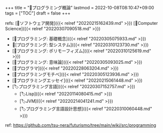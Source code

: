 +++
title = "📂プログラミング概論"
lastmod = 2022-10-08T08:10:47+09:00
tags = ["TOC"]
draft = false
+++

refs: [📂ソフトウェア開発]({{< relref "20220215162439.md" >}}) [📂Computer Science]({{< relref "20220307090518.md" >}})

-   [📝プログラミング: 基礎概念]({{< relref "20220305075933.md" >}})
-   📝[プログラミング: 型システム]({{< relref "20220310123730.md" >}})
-   [📝プログラミング: ポリモーフィズム]({{< relref "20220310125619.md" >}})
-   [📝プログラミング: 意味論]({{< relref "20220305093025.md" >}})
-   [🔖プログラマ]({{< relref "20220228063204.md" >}})
-   [🔖プログラミングモチベ]({{< relref "20220305123936.md" >}})
-   [📝プログラミングエッセイ]({{< relref "20220215061448.md" >}})
-   [🏷プログラミング言語]({{< relref "20220307152757.md" >}})
    -   [🏷Lisp]({{< relref "20220114080415.md" >}})
    -   [🏷JVM]({{< relref "20220214041241.md" >}})
    -   [🏷プログラミング言語設計思想]({{< relref "20220310060448.md" >}})

ref: <https://github.com/tsu-nera/futurismo/tree/main/wiki/src/programming>
